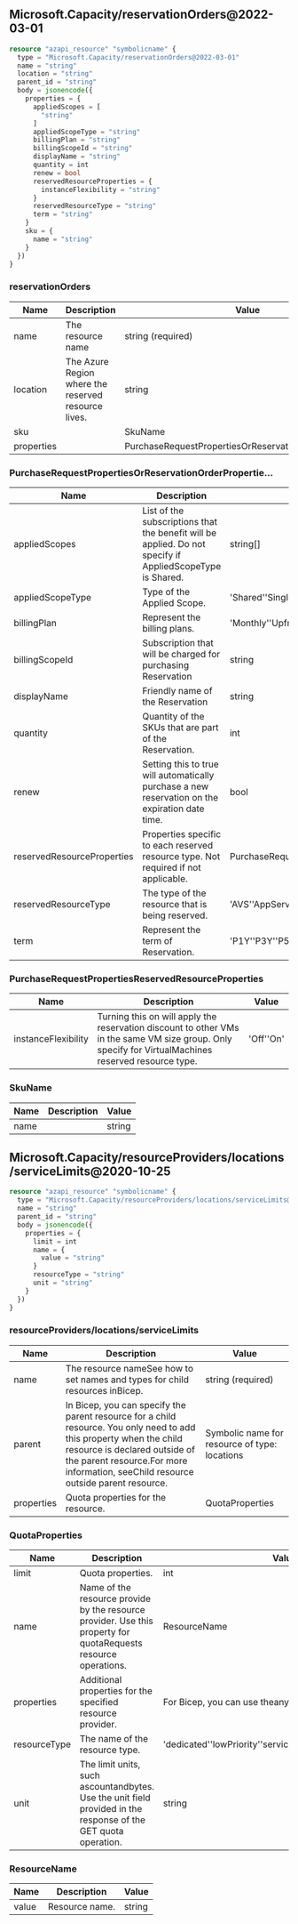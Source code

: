 ## Microsoft.Capacity/reservationOrders@2022-03-01

```terraform
resource "azapi_resource" "symbolicname" {
  type = "Microsoft.Capacity/reservationOrders@2022-03-01"
  name = "string"
  location = "string"
  parent_id = "string"
  body = jsonencode({
    properties = {
      appliedScopes = [
        "string"
      ]
      appliedScopeType = "string"
      billingPlan = "string"
      billingScopeId = "string"
      displayName = "string"
      quantity = int
      renew = bool
      reservedResourceProperties = {
        instanceFlexibility = "string"
      }
      reservedResourceType = "string"
      term = "string"
    }
    sku = {
      name = "string"
    }
  })
}

```

### reservationOrders

| Name | Description | Value |
|-|-|-|
| name | The resource name | string (required) |
| location | The Azure Region where the reserved resource lives. | string |
| sku |  | SkuName |
| properties |  | PurchaseRequestPropertiesOrReservationOrderPropertie... |


### PurchaseRequestPropertiesOrReservationOrderPropertie...

| Name | Description | Value |
|-|-|-|
| appliedScopes | List of the subscriptions that the benefit will be applied. Do not specify if AppliedScopeType is Shared. | string[] |
| appliedScopeType | Type of the Applied Scope. | 'Shared''Single' |
| billingPlan | Represent the billing plans. | 'Monthly''Upfront' |
| billingScopeId | Subscription that will be charged for purchasing Reservation | string |
| displayName | Friendly name of the Reservation | string |
| quantity | Quantity of the SKUs that are part of the Reservation. | int |
| renew | Setting this to true will automatically purchase a new reservation on the expiration date time. | bool |
| reservedResourceProperties | Properties specific to each reserved resource type. Not required if not applicable. | PurchaseRequestPropertiesReservedResourceProperties |
| reservedResourceType | The type of the resource that is being reserved. | 'AVS''AppService''AzureDataExplorer''AzureFiles''BlockBlob''CosmosDb''DataFactory''Databricks''DedicatedHost''ManagedDisk''MariaDb''MySql''NetAppStorage''PostgreSql''RedHat''RedHatOsa''RedisCache''SapHana''SqlAzureHybridBenefit''SqlDataWarehouse''SqlDatabases''SqlEdge''SuseLinux''VMwareCloudSimple''VirtualMachineSoftware''VirtualMachines' |
| term | Represent the term of Reservation. | 'P1Y''P3Y''P5Y' |


### PurchaseRequestPropertiesReservedResourceProperties

| Name | Description | Value |
|-|-|-|
| instanceFlexibility | Turning this on will apply the reservation discount to other VMs in the same VM size group. Only specify for VirtualMachines reserved resource type. | 'Off''On' |


### SkuName

| Name | Description | Value |
|-|-|-|
| name |  | string |
## Microsoft.Capacity/resourceProviders/locations/serviceLimits@2020-10-25

```terraform
resource "azapi_resource" "symbolicname" {
  type = "Microsoft.Capacity/resourceProviders/locations/serviceLimits@2020-10-25"
  name = "string"
  parent_id = "string"
  body = jsonencode({
    properties = {
      limit = int
      name = {
        value = "string"
      }
      resourceType = "string"
      unit = "string"
    }
  })
}

```

### resourceProviders/locations/serviceLimits

| Name | Description | Value |
|-|-|-|
| name | The resource nameSee how to set names and types for child resources inBicep. | string (required) |
| parent | In Bicep, you can specify the parent resource for a child resource. You only need to add this property when the child resource is declared outside of the parent resource.For more information, seeChild resource outside parent resource. | Symbolic name for resource of type: locations |
| properties | Quota properties for the resource. | QuotaProperties |


### QuotaProperties

| Name | Description | Value |
|-|-|-|
| limit | Quota properties. | int |
| name | Name of the resource provide by the resource provider. Use this property for quotaRequests resource operations. | ResourceName |
| properties | Additional properties for the specified resource provider. | For Bicep, you can use theany()function. |
| resourceType | The name of the resource type. | 'dedicated''lowPriority''serviceSpecific''shared''standard' |
| unit | The limit units, such ascountandbytes. Use the unit field provided in the response of the GET quota operation. | string |


### ResourceName

| Name | Description | Value |
|-|-|-|
| value | Resource name. | string |
